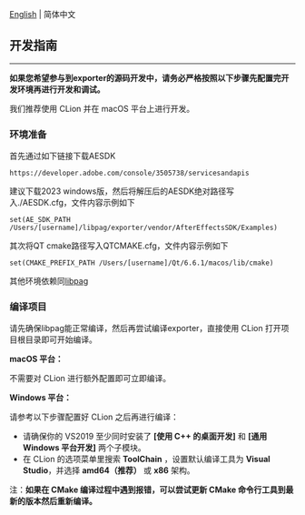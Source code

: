 [English](./README.md) | 简体中文

## 开发指南
***

**如果您希望参与到exporter的源码开发中，请务必严格按照以下步骤先配置完开发环境再进行开发和调试。**

我们推荐使用 CLion 并在 macOS 平台上进行开发。

### 环境准备

首先通过如下链接下载AESDK

`https://developer.adobe.com/console/3505738/servicesandapis`

建议下载2023 windows版，然后将解压后的AESDK绝对路径写入./AESDK.cfg，文件内容示例如下

`set(AE_SDK_PATH /Users/[username]/libpag/exporter/vendor/AfterEffectsSDK/Examples)`

其次将QT cmake路径写入QTCMAKE.cfg，文件内容示例如下

`set(CMAKE_PREFIX_PATH /Users/[username]/Qt/6.6.1/macos/lib/cmake)`

其他环境依赖同[libpag](../README.zh_CN.md)

### 编译项目

请先确保libpag能正常编译，然后再尝试编译exporter，直接使用 CLion 打开项目根目录即可开始编译。

**macOS 平台：**

不需要对 CLion 进行额外配置即可立即编译。

**Windows 平台：**

请参考以下步骤配置好 CLion 之后再进行编译：

- 请确保你的 VS2019 至少同时安装了 **[使用 C++ 的桌面开发]** 和 **[通用 Windows 平台开发]** 两个子模块。
- 在 CLion 的选项菜单里搜索 **ToolChain** ，设置默认编译工具为 **Visual Studio**，并选择 **amd64（推荐）** 或 **x86** 架构。

注：**如果在 CMake 编译过程中遇到报错，可以尝试更新 CMake 命令行工具到最新的版本然后重新编译。**